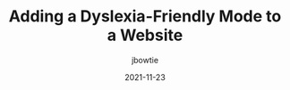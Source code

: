 ---
author: jbowtie
date: 2021-11-23
permalink: false
publisher: smashingmag
tags:
  - accessibility
  - css
target_url: https://www.smashingmagazine.com/2021/11/dyslexia-friendly-mode-website/
title: Adding a Dyslexia-Friendly Mode to a Website
---